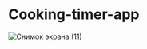# Cooking-timer-app

![Снимок экрана (11)](https://user-images.githubusercontent.com/126214803/233811048-f7d98f37-1488-4260-8177-7cf5e2046d8c.png)
